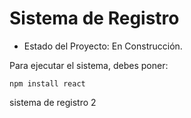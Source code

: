 <h1> Sistema de Registro </h1>

- Estado del Proyecto: En Construcción.

Para ejecutar el sistema, debes poner:

```npm install react```

sistema de registro 2
